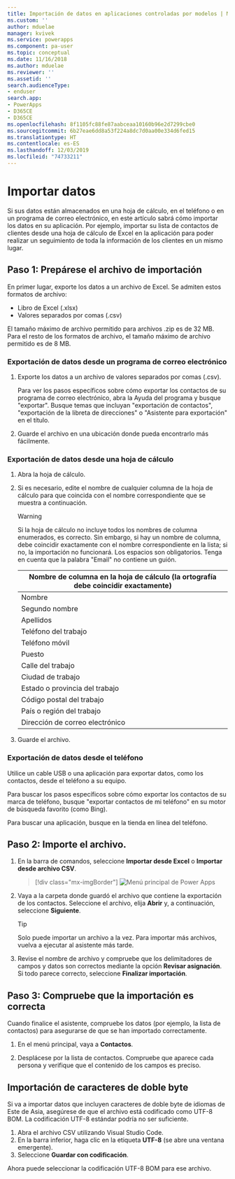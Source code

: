 ```yaml
---
title: Importación de datos en aplicaciones controladas por modelos | MicrosoftDocs
ms.custom: ''
author: mduelae
manager: kvivek
ms.service: powerapps
ms.component: pa-user
ms.topic: conceptual
ms.date: 11/16/2018
ms.author: mduelae
ms.reviewer: ''
ms.assetid: ''
search.audienceType:
- enduser
search.app:
- PowerApps
- D365CE
- D365CE
ms.openlocfilehash: 8f1105fc88fe87aabceaa10160b96e2d7299cbe0
ms.sourcegitcommit: 6b27eae6dd8a53f224a8dc7d0aa00e334d6fed15
ms.translationtype: HT
ms.contentlocale: es-ES
ms.lasthandoff: 12/03/2019
ms.locfileid: "74733211"
---
```

# <a name="import-data"></a>Importar datos

Si sus datos están almacenados en una hoja de cálculo, en el teléfono o en un programa de correo electrónico, en este artículo sabrá cómo importar los datos en su aplicación. Por ejemplo, importar su lista de contactos de clientes desde una hoja de cálculo de Excel en la aplicación para poder realizar un seguimiento de toda la información de los clientes en un mismo lugar.
  
## <a name="step-1-get-your-import-file-ready"></a>Paso 1: Prepárese el archivo de importación  
En primer lugar, exporte los datos a un archivo de Excel. Se admiten estos formatos de archivo:
 - Libro de Excel (.xlsx)
 - Valores separados por comas (.csv)
  
El tamaño máximo de archivo permitido para archivos .zip es de 32 MB. Para el resto de los formatos de archivo, el tamaño máximo de archivo permitido es de 8 MB.  
  
### <a name="export-data-from-an-email-program"></a>Exportación de datos desde un programa de correo electrónico  
  
1.  Exporte los datos a un archivo de valores separados por comas (.csv).  
  
     Para ver los pasos específicos sobre cómo exportar los contactos de su programa de correo electrónico, abra la Ayuda del programa y busque "exportar". Busque temas que incluyan "exportación de contactos", "exportación de la libreta de direcciones" o "Asistente para exportación" en el título.  
  
2.  Guarde el archivo en una ubicación donde pueda encontrarlo más fácilmente.  
  
### <a name="export-data-from-a-spreadsheet"></a>Exportación de datos desde una hoja de cálculo  
  
1.  Abra la hoja de cálculo.  
  
2.  Si es necesario, edite el nombre de cualquier columna de la hoja de cálculo para que coincida con el nombre correspondiente que se muestra a continuación.  
  
    > [!WARNING]
    > Si la hoja de cálculo no incluye todos los nombres de columna enumerados, es correcto. Sin embargo, si hay un nombre de columna, debe coincidir exactamente con el nombre correspondiente en la lista; si no, la importación no funcionará. Los espacios son obligatorios. Tenga en cuenta que la palabra "Email" no contiene un guión.  

    |**Nombre de columna en la hoja de cálculo (la ortografía debe coincidir exactamente)**|
    |---------|
    |Nombre|  
    |Segundo nombre|  
    |Apellidos|  
    |Teléfono del trabajo|  
    |Teléfono móvil|  
    |Puesto|  
    |Calle del trabajo|  
    |Ciudad de trabajo|  
    |Estado o provincia del trabajo|  
    |Código postal del trabajo|  
    |País o región del trabajo|  
    |Dirección de correo electrónico|  
  
3.  Guarde el archivo.  
  
### <a name="export-data-from-your-phone"></a>Exportación de datos desde el teléfono  

Utilice un cable USB o una aplicación para exportar datos, como los contactos, desde el teléfono a su equipo.
  
Para buscar los pasos específicos sobre cómo exportar los contactos de su marca de teléfono, busque "exportar contactos de mi teléfono" en su motor de búsqueda favorito (como Bing).  
  
Para buscar una aplicación, busque en la tienda en línea del teléfono.  
  
## <a name="step-2-import-the-file"></a>Paso 2: Importe el archivo. 
  
1. En la barra de comandos, seleccione **Importar desde Excel** o **Importar desde archivo CSV**.

   > [!div class="mx-imgBorder"]
   > ![Menú principal de Power Apps](media/import.png "Menú principal de Power Apps")
  
2. Vaya a la carpeta donde guardó el archivo que contiene la exportación de los contactos. Seleccione el archivo, elija **Abrir** y, a continuación, seleccione **Siguiente**.  
  
   > [!TIP]
   > Solo puede importar un archivo a la vez. Para importar más archivos, vuelva a ejecutar al asistente más tarde.
   
3. Revise el nombre de archivo y compruebe que los delimitadores de campos y datos son correctos mediante la opción **Revisar asignación**. Si todo parece correcto, seleccione **Finalizar importación**.  
 
## <a name="step-3-check-that-the-import-is-successful"></a>Paso 3: Compruebe que la importación es correcta

Cuando finalice el asistente, compruebe los datos (por ejemplo, la lista de contactos) para asegurarse de que se han importado correctamente.  
  
1. En el menú principal, vaya a **Contactos**.
  
2. Desplácese por la lista de contactos. Compruebe que aparece cada persona y verifique que el contenido de los campos es preciso.

## <a name="import-double-byte-characters"></a>Importación de caracteres de doble byte 

Si va a importar datos que incluyen caracteres de doble byte de idiomas de Este de Asia, asegúrese de que el archivo está codificado como UTF-8 BOM. La codificación UTF-8 estándar podría no ser suficiente.

1. Abra el archivo CSV utilizando Visual Studio Code.
2. En la barra inferior, haga clic en la etiqueta **UTF-8** (se abre una ventana emergente). 
3. Seleccione **Guardar con codificación**. 

Ahora puede seleccionar la codificación UTF-8 BOM para ese archivo.

